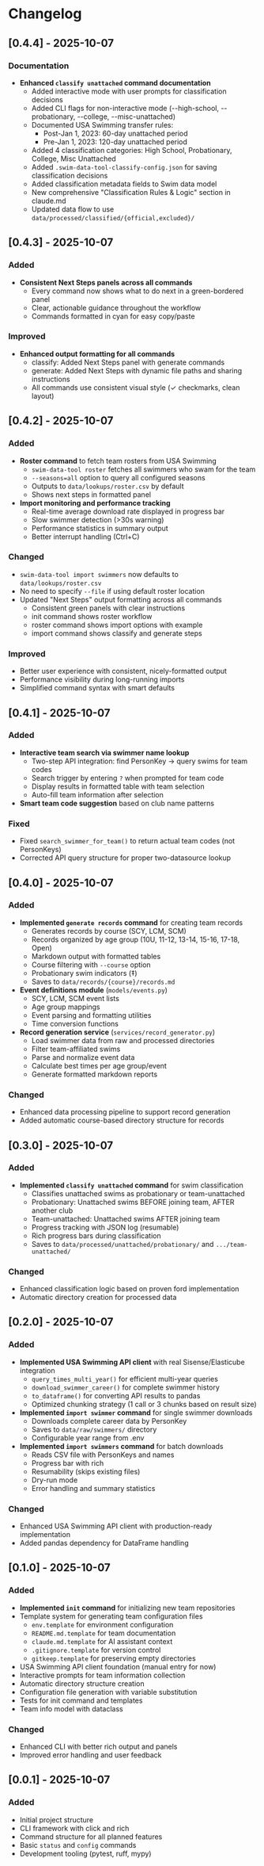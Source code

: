 # Changelog

## [0.4.4] - 2025-10-07

### Documentation
- **Enhanced `classify unattached` command documentation**
  - Added interactive mode with user prompts for classification decisions
  - Added CLI flags for non-interactive mode (--high-school, --probationary, --college, --misc-unattached)
  - Documented USA Swimming transfer rules:
    - Post-Jan 1, 2023: 60-day unattached period
    - Pre-Jan 1, 2023: 120-day unattached period
  - Added 4 classification categories: High School, Probationary, College, Misc Unattached
  - Added `.swim-data-tool-classify-config.json` for saving classification decisions
  - Added classification metadata fields to Swim data model
  - New comprehensive "Classification Rules & Logic" section in claude.md
  - Updated data flow to use `data/processed/classified/{official,excluded}/`

## [0.4.3] - 2025-10-07

### Added
- **Consistent Next Steps panels across all commands**
  - Every command now shows what to do next in a green-bordered panel
  - Clear, actionable guidance throughout the workflow
  - Commands formatted in cyan for easy copy/paste

### Improved
- **Enhanced output formatting for all commands**
  - classify: Added Next Steps panel with generate commands
  - generate: Added Next Steps with dynamic file paths and sharing instructions
  - All commands use consistent visual style (✓ checkmarks, clean layout)

## [0.4.2] - 2025-10-07

### Added
- **Roster command** to fetch team rosters from USA Swimming
  - `swim-data-tool roster` fetches all swimmers who swam for the team
  - `--seasons=all` option to query all configured seasons
  - Outputs to `data/lookups/roster.csv` by default
  - Shows next steps in formatted panel
- **Import monitoring and performance tracking**
  - Real-time average download rate displayed in progress bar
  - Slow swimmer detection (>30s warning)
  - Performance statistics in summary output
  - Better interrupt handling (Ctrl+C)

### Changed
- `swim-data-tool import swimmers` now defaults to `data/lookups/roster.csv`
- No need to specify `--file` if using default roster location
- Updated "Next Steps" output formatting across all commands
  - Consistent green panels with clear instructions
  - init command shows roster workflow
  - roster command shows import options with example
  - import command shows classify and generate steps

### Improved
- Better user experience with consistent, nicely-formatted output
- Performance visibility during long-running imports
- Simplified command syntax with smart defaults

## [0.4.1] - 2025-10-07

### Added
- **Interactive team search via swimmer name lookup**
  - Two-step API integration: find PersonKey → query swims for team codes
  - Search trigger by entering `?` when prompted for team code
  - Display results in formatted table with team selection
  - Auto-fill team information after selection
- **Smart team code suggestion** based on club name patterns

### Fixed
- Fixed `search_swimmer_for_team()` to return actual team codes (not PersonKeys)
- Corrected API query structure for proper two-datasource lookup

## [0.4.0] - 2025-10-07

### Added
- **Implemented `generate records` command** for creating team records
  - Generates records by course (SCY, LCM, SCM)
  - Records organized by age group (10U, 11-12, 13-14, 15-16, 17-18, Open)
  - Markdown output with formatted tables
  - Course filtering with `--course` option
  - Probationary swim indicators (‡)
  - Saves to `data/records/{course}/records.md`
- **Event definitions module** (`models/events.py`)
  - SCY, LCM, SCM event lists
  - Age group mappings
  - Event parsing and formatting utilities
  - Time conversion functions
- **Record generation service** (`services/record_generator.py`)
  - Load swimmer data from raw and processed directories
  - Filter team-affiliated swims
  - Parse and normalize event data
  - Calculate best times per age group/event
  - Generate formatted markdown reports

### Changed
- Enhanced data processing pipeline to support record generation
- Added automatic course-based directory structure for records

## [0.3.0] - 2025-10-07

### Added
- **Implemented `classify unattached` command** for swim classification
  - Classifies unattached swims as probationary or team-unattached
  - Probationary: Unattached swims BEFORE joining team, AFTER another club
  - Team-unattached: Unattached swims AFTER joining team
  - Progress tracking with JSON log (resumable)
  - Rich progress bars during classification
  - Saves to `data/processed/unattached/probationary/` and `.../team-unattached/`

### Changed
- Enhanced classification logic based on proven ford implementation
- Automatic directory creation for processed data

## [0.2.0] - 2025-10-07

### Added
- **Implemented USA Swimming API client** with real Sisense/Elasticube integration
  - `query_times_multi_year()` for efficient multi-year queries
  - `download_swimmer_career()` for complete swimmer history
  - `to_dataframe()` for converting API results to pandas
  - Optimized chunking strategy (1 call or 3 chunks based on result size)
- **Implemented `import swimmer` command** for single swimmer downloads
  - Downloads complete career data by PersonKey
  - Saves to `data/raw/swimmers/` directory
  - Configurable year range from .env
- **Implemented `import swimmers` command** for batch downloads
  - Reads CSV file with PersonKeys and names
  - Progress bar with rich
  - Resumability (skips existing files)
  - Dry-run mode
  - Error handling and summary statistics

### Changed
- Enhanced USA Swimming API client with production-ready implementation
- Added pandas dependency for DataFrame handling

## [0.1.0] - 2025-10-07

### Added
- **Implemented `init` command** for initializing new team repositories
- Template system for generating team configuration files
  - `env.template` for environment configuration
  - `README.md.template` for team documentation
  - `claude.md.template` for AI assistant context
  - `.gitignore.template` for version control
  - `gitkeep.template` for preserving empty directories
- USA Swimming API client foundation (manual entry for now)
- Interactive prompts for team information collection
- Automatic directory structure creation
- Configuration file generation with variable substitution
- Tests for init command and templates
- Team info model with dataclass

### Changed
- Enhanced CLI with better rich output and panels
- Improved error handling and user feedback

## [0.0.1] - 2025-10-07

### Added
- Initial project structure
- CLI framework with click and rich
- Command structure for all planned features
- Basic `status` and `config` commands
- Development tooling (pytest, ruff, mypy)
